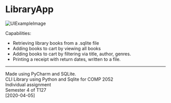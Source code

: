 # LibraryApp



<img src="https://puu.sh/FBBJA/383c7c9ecf.png" alt="UIExampleImage"/>

Capabilities:
  - Retrieving library books from a .sqlite file
  - Adding books to cart by viewing all books
  - Adding books to cart by filtering via title, author, genres.
  - Printing a receipt with return dates, written to a file.
<hr>
Made using PyCharm and SQLite.
<br>
CLI Library using Python and Sqlite for COMP 2052
<br>
Individual assignment
<br>
Semester 4 of T127
<br>
[2020-04-05]
